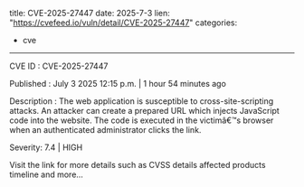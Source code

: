  
title: CVE-2025-27447
date: 2025-7-3
lien: "https://cvefeed.io/vuln/detail/CVE-2025-27447"
categories:
  - cve
---

CVE ID : CVE-2025-27447

Published :  July 3
2025
12:15 p.m. | 1 hour
54 minutes ago

Description : The web application is susceptible to cross-site-scripting attacks. An attacker can create a prepared URL
which injects JavaScript code into the website. The code is executed in the victimâ€™s browser when an authenticated administrator clicks the link.

Severity: 7.4 | HIGH

Visit the link for more details
such as CVSS details
affected products
timeline
and more...
